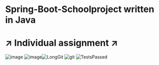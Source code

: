 # Spring-Boot-Schoolproject written in Java
# :arrow_upper_right: Individual assignment :arrow_upper_right:
![image](https://user-images.githubusercontent.com/70509004/110185987-2a5b3c00-7e14-11eb-9d1b-76d9ddf91725.png)
![image](https://i.pinimg.com/564x/78/a4/83/78a48347330a540794acb5bec0bb6ad4.jpg)![LongGit](https://user-images.githubusercontent.com/70509004/110186031-4828a100-7e14-11eb-9a40-5b1cec48349b.png)
![git](https://user-images.githubusercontent.com/70509004/110186051-570f5380-7e14-11eb-9d49-efc5ada72e69.png)
![TestsPassed](https://user-images.githubusercontent.com/70509004/110186817-afdfeb80-7e16-11eb-9457-e4205cbf4d93.png)
